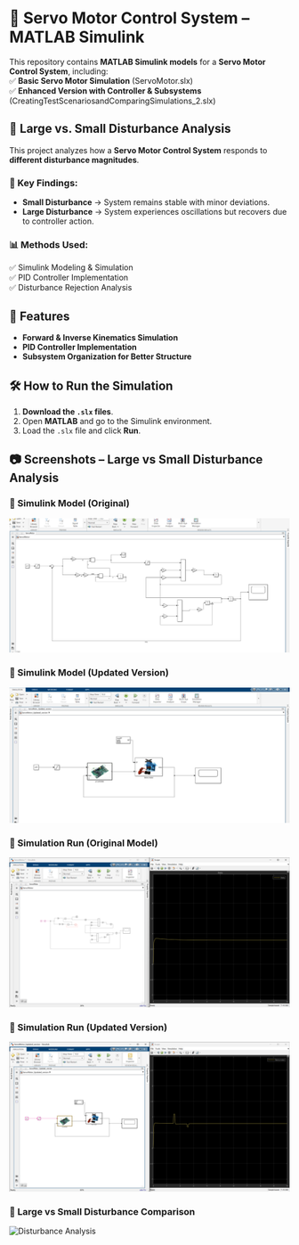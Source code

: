 # 🚀 Servo Motor Control System – MATLAB Simulink  

This repository contains **MATLAB Simulink models** for a **Servo Motor Control System**, including:  
✅ **Basic Servo Motor Simulation** (ServoMotor.slx)  
✅ **Enhanced Version with Controller & Subsystems** (CreatingTestScenariosandComparingSimulations_2.slx)  
## 📌 Large vs. Small Disturbance Analysis  
This project analyzes how a **Servo Motor Control System** responds to **different disturbance magnitudes**.  

### 🔹 Key Findings:  
- **Small Disturbance** → System remains stable with minor deviations.  
- **Large Disturbance** → System experiences oscillations but recovers due to controller action.  

### 📊 Methods Used:  
✅ Simulink Modeling & Simulation  
✅ PID Controller Implementation  
✅ Disturbance Rejection Analysis  


## 📌 Features  
- **Forward & Inverse Kinematics Simulation**  
- **PID Controller Implementation**  
- **Subsystem Organization for Better Structure**  

## 🛠️ How to Run the Simulation  
1. **Download the `.slx` files**.  
2. Open **MATLAB** and go to the Simulink environment.  
3. Load the `.slx` file and click **Run**.  

## 📷 Screenshots – Large vs Small Disturbance Analysis  

### 🔹 Simulink Model (Original)  
![Servo Motor Model](ServoMotor.png)  

### 🔹 Simulink Model (Updated Version)  
![Updated Servo Motor](ServoMotor_Updated_version.png)  

### 🔹 Simulation Run (Original Model)  
![Simulation Run](ServoMotorRun.png)  

### 🔹 Simulation Run (Updated Version)  
![Updated Version Run](ServoMotor_Updated_versionRun.png)  

### 🔹 Large vs Small Disturbance Comparison  
![Disturbance Analysis](https://raw.githubusercontent.com/YOUR_USERNAME/YOUR_REPOSITORY/main/Large_vs_Small_Disturbance_Analysis.png)
